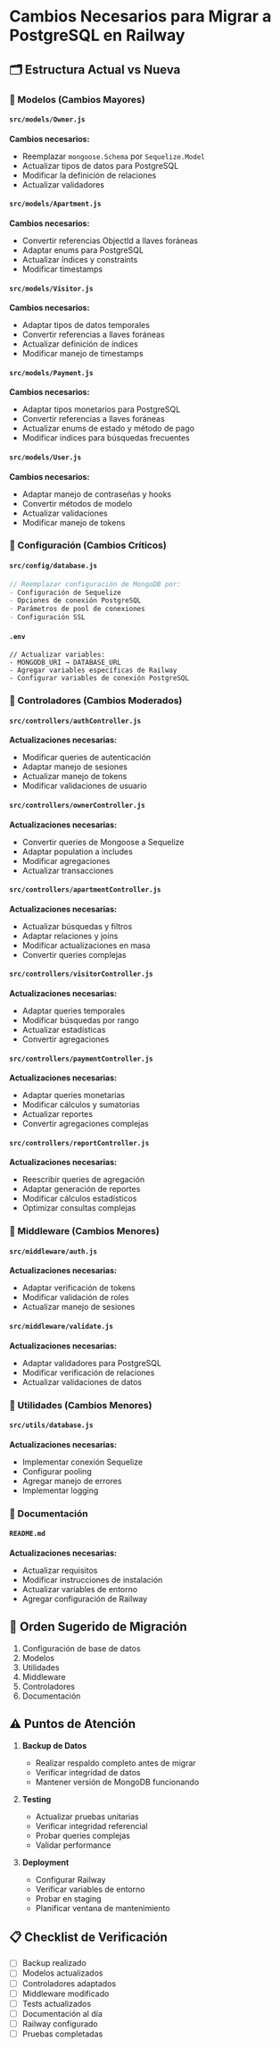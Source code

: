 # Cambios Necesarios para Migrar a PostgreSQL en Railway

## 🗂 Estructura Actual vs Nueva

### 📁 Modelos (Cambios Mayores)

#### `src/models/Owner.js`

**Cambios necesarios:**

- Reemplazar `mongoose.Schema` por `Sequelize.Model`
- Actualizar tipos de datos para PostgreSQL
- Modificar la definición de relaciones
- Actualizar validadores

#### `src/models/Apartment.js`

**Cambios necesarios:**

- Convertir referencias ObjectId a llaves foráneas
- Adaptar enums para PostgreSQL
- Actualizar índices y constraints
- Modificar timestamps

#### `src/models/Visitor.js`

**Cambios necesarios:**

- Adaptar tipos de datos temporales
- Convertir referencias a llaves foráneas
- Actualizar definición de índices
- Modificar manejo de timestamps

#### `src/models/Payment.js`

**Cambios necesarios:**

- Adaptar tipos monetarios para PostgreSQL
- Convertir referencias a llaves foráneas
- Actualizar enums de estado y método de pago
- Modificar índices para búsquedas frecuentes

#### `src/models/User.js`

**Cambios necesarios:**

- Adaptar manejo de contraseñas y hooks
- Convertir métodos de modelo
- Actualizar validaciones
- Modificar manejo de tokens

### 📁 Configuración (Cambios Críticos)

#### `src/config/database.js`

```javascript
// Reemplazar configuración de MongoDB por:
- Configuración de Sequelize
- Opciones de conexión PostgreSQL
- Parámetros de pool de conexiones
- Configuración SSL
```

#### `.env`

```env
// Actualizar variables:
- MONGODB_URI → DATABASE_URL
- Agregar variables específicas de Railway
- Configurar variables de conexión PostgreSQL
```

### 📁 Controladores (Cambios Moderados)

#### `src/controllers/authController.js`

**Actualizaciones necesarias:**

- Modificar queries de autenticación
- Adaptar manejo de sesiones
- Actualizar manejo de tokens
- Modificar validaciones de usuario

#### `src/controllers/ownerController.js`

**Actualizaciones necesarias:**

- Convertir queries de Mongoose a Sequelize
- Adaptar population a includes
- Modificar agregaciones
- Actualizar transacciones

#### `src/controllers/apartmentController.js`

**Actualizaciones necesarias:**

- Actualizar búsquedas y filtros
- Adaptar relaciones y joins
- Modificar actualizaciones en masa
- Convertir queries complejas

#### `src/controllers/visitorController.js`

**Actualizaciones necesarias:**

- Adaptar queries temporales
- Modificar búsquedas por rango
- Actualizar estadísticas
- Convertir agregaciones

#### `src/controllers/paymentController.js`

**Actualizaciones necesarias:**

- Adaptar queries monetarias
- Modificar cálculos y sumatorias
- Actualizar reportes
- Convertir agregaciones complejas

#### `src/controllers/reportController.js`

**Actualizaciones necesarias:**

- Reescribir queries de agregación
- Adaptar generación de reportes
- Modificar cálculos estadísticos
- Optimizar consultas complejas

### 📁 Middleware (Cambios Menores)

#### `src/middleware/auth.js`

**Actualizaciones necesarias:**

- Adaptar verificación de tokens
- Modificar validación de roles
- Actualizar manejo de sesiones

#### `src/middleware/validate.js`

**Actualizaciones necesarias:**

- Adaptar validadores para PostgreSQL
- Modificar verificación de relaciones
- Actualizar validaciones de datos

### 📁 Utilidades (Cambios Menores)

#### `src/utils/database.js`

**Actualizaciones necesarias:**

- Implementar conexión Sequelize
- Configurar pooling
- Agregar manejo de errores
- Implementar logging

### 📝 Documentación

#### `README.md`

**Actualizaciones necesarias:**

- Actualizar requisitos
- Modificar instrucciones de instalación
- Actualizar variables de entorno
- Agregar configuración de Railway

## 🔄 Orden Sugerido de Migración

1. Configuración de base de datos
2. Modelos
3. Utilidades
4. Middleware
5. Controladores
6. Documentación

## ⚠️ Puntos de Atención

1. **Backup de Datos**
   - Realizar respaldo completo antes de migrar
   - Verificar integridad de datos
   - Mantener versión de MongoDB funcionando

2. **Testing**
   - Actualizar pruebas unitarias
   - Verificar integridad referencial
   - Probar queries complejas
   - Validar performance

3. **Deployment**
   - Configurar Railway
   - Verificar variables de entorno
   - Probar en staging
   - Planificar ventana de mantenimiento

## 📋 Checklist de Verificación

- [ ] Backup realizado
- [ ] Modelos actualizados
- [ ] Controladores adaptados
- [ ] Middleware modificado
- [ ] Tests actualizados
- [ ] Documentación al día
- [ ] Railway configurado
- [ ] Pruebas completadas
